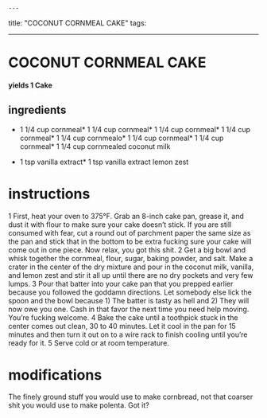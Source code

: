 

	---
title: "COCONUT CORNMEAL CAKE"
tags:

---
# COCONUT CORNMEAL CAKE
#### yields 1 Cake
## ingredients
* 1 1/4 cup cornmeal* 1 1/4 cup cornmeal* 1 1/4 cup cornmeal* 1 1/4 cup cornmeal* 1 1/4 cup cornmealo* 1 1/4 cup cornmeal* 1 1/4 cup cornmeal* 1 1/4 cup cornmealed coconut milk

* 1 tsp vanilla extract* 1 tsp vanilla extract lemon zest


# instructions
1 First, heat your oven to 375°F. Grab an 8-inch cake pan, grease it, and dust it with flour to
make sure your cake doesn’t stick. If you are still consumed with fear, cut a round out of
parchment paper the same size as the pan and stick that in the bottom to be extra fucking sure
your cake will come out in one piece. Now relax, you got this shit.
2 Get a big bowl and whisk together the cornmeal, flour, sugar, baking powder, and salt.
Make a crater in the center of the dry mixture and pour in the coconut milk, vanilla, and lemon
zest and stir it all up until there are no dry pockets and very few lumps.
3 Pour that batter into your cake pan that you prepped earlier because you followed the
goddamn directions. Let somebody else lick the spoon and the bowl because 1) The batter is
tasty as hell and
2) They will now owe you one. Cash in that favor the next time you need help moving. You’re
fucking welcome.
4 Bake the cake until a toothpick stuck in the center comes out clean, 30 to 40 minutes. Let it
cool in the pan for 15 minutes and then turn it out on to a wire rack to finish cooling until
you’re ready for it.
5 Serve cold or at room temperature.

# modifications

The finely ground stuff you would use to make cornbread, not that coarser shit you would use to make polenta.
Got it?
	

